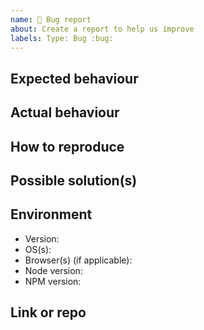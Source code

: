 ```yaml
---
name: 🐛 Bug report
about: Create a report to help us improve
labels: Type: Bug :bug:
---
```


<!--lint disable heading-style -->
## Expected behaviour


## Actual behaviour


## How to reproduce
<!-- Steps to reproduce the bug -->

## Possible solution(s)
<!--How do you think, the issue should be solved ? -->

## Environment
-   Version: 
-   OS(s): 
-   Browser(s) (if applicable): 
-   Node version: 
-   NPM version: 

## Link or repo
<!-- Paste a REPL/CodePen/LogRocket or minimal Github repo link -->
